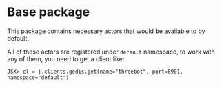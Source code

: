 # Base package
This package contains necessary actors that would be available to by default.

All of these actors are registered under `default` namespace, to work with any of them, you need to get a client like:

```
JSX> cl = j.clients.gedis.get(name="threebot", port=8901, namespace="default")
```
